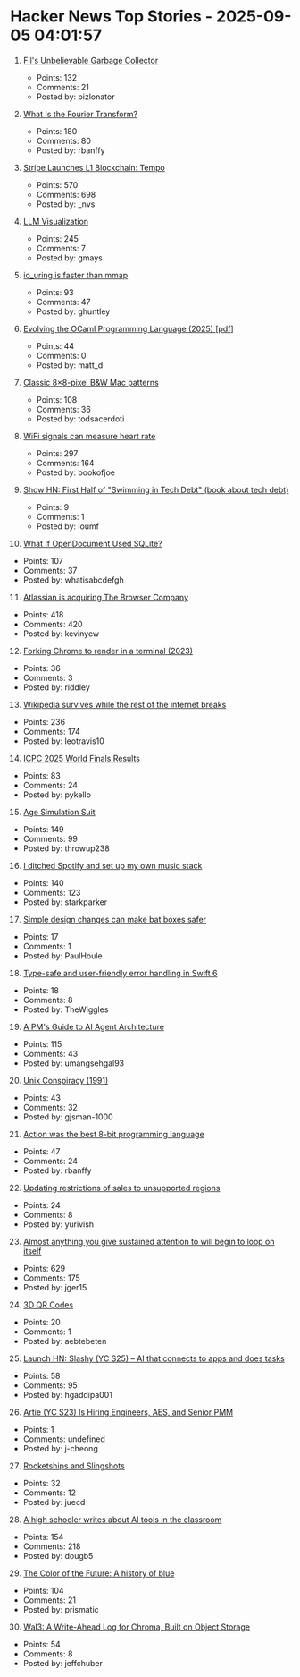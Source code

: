 # Hacker News Top Stories - 2025-09-05 04:01:57

1. [Fil's Unbelievable Garbage Collector](https://fil-c.org/fugc)
   - Points: 132
   - Comments: 21
   - Posted by: pizlonator

2. [What Is the Fourier Transform?](https://www.quantamagazine.org/what-is-the-fourier-transform-20250903/)
   - Points: 180
   - Comments: 80
   - Posted by: rbanffy

3. [Stripe Launches L1 Blockchain: Tempo](https://tempo.xyz)
   - Points: 570
   - Comments: 698
   - Posted by: _nvs

4. [LLM Visualization](https://bbycroft.net/llm)
   - Points: 245
   - Comments: 7
   - Posted by: gmays

5. [io_uring is faster than mmap](https://www.bitflux.ai/blog/memory-is-slow-part2/)
   - Points: 93
   - Comments: 47
   - Posted by: ghuntley

6. [Evolving the OCaml Programming Language (2025) [pdf]](https://kcsrk.info/slides/Evolution_Ashoka_2025.pdf)
   - Points: 44
   - Comments: 0
   - Posted by: matt_d

7. [Classic 8×8-pixel B&W Mac patterns](https://www.pauladamsmith.com/blog/2025/09/classic-mac-patterns.html)
   - Points: 108
   - Comments: 36
   - Posted by: todsacerdoti

8. [WiFi signals can measure heart rate](https://news.ucsc.edu/2025/09/pulse-fi-wifi-heart-rate/)
   - Points: 297
   - Comments: 164
   - Posted by: bookofjoe

9. [Show HN: First Half of "Swimming in Tech Debt" (book about tech debt)](https://helpthisbook.com/lou-franco/swimming-in-tech-debt)
   - Points: 9
   - Comments: 1
   - Posted by: loumf

10. [What If OpenDocument Used SQLite?](https://www.sqlite.org/affcase1.html)
   - Points: 107
   - Comments: 37
   - Posted by: whatisabcdefgh

11. [Atlassian is acquiring The Browser Company](https://www.cnbc.com/2025/09/04/atlassian-the-browser-company-deal.html)
   - Points: 418
   - Comments: 420
   - Posted by: kevinyew

12. [Forking Chrome to render in a terminal (2023)](https://fathy.fr/carbonyl)
   - Points: 36
   - Comments: 3
   - Posted by: riddley

13. [Wikipedia survives while the rest of the internet breaks](https://www.theverge.com/cs/features/717322/wikipedia-attacks-neutrality-history-jimmy-wales)
   - Points: 236
   - Comments: 174
   - Posted by: leotravis10

14. [ICPC 2025 World Finals Results](https://worldfinals.icpc.global/scoreboard/2025/index.html)
   - Points: 83
   - Comments: 24
   - Posted by: pykello

15. [Age Simulation Suit](https://www.age-simulation-suit.com/)
   - Points: 149
   - Comments: 99
   - Posted by: throwup238

16. [I ditched Spotify and set up my own music stack](https://leshicodes.github.io/blog/spotify-migration/)
   - Points: 140
   - Comments: 123
   - Posted by: starkparker

17. [Simple design changes can make bat boxes safer](https://phys.org/news/2025-08-simple-safer.html)
   - Points: 17
   - Comments: 1
   - Posted by: PaulHoule

18. [Type-safe and user-friendly error handling in Swift 6](https://theswiftdev.com/2025/type-safe-and-user-friendly-error-handling-in-swift-6/)
   - Points: 18
   - Comments: 8
   - Posted by: TheWiggles

19. [A PM's Guide to AI Agent Architecture](https://www.productcurious.com/p/a-pms-guide-to-ai-agent-architecture)
   - Points: 115
   - Comments: 43
   - Posted by: umangsehgal93

20. [Unix Conspiracy (1991)](http://www.catb.org/~esr/jargon/html/U/Unix-conspiracy.html)
   - Points: 43
   - Comments: 32
   - Posted by: gjsman-1000

21. [Action was the best 8-bit programming language](https://www.goto10retro.com/p/action-was-the-best-8-bit-programming)
   - Points: 47
   - Comments: 24
   - Posted by: rbanffy

22. [Updating restrictions of sales to unsupported regions](https://www.anthropic.com/news/updating-restrictions-of-sales-to-unsupported-regions)
   - Points: 24
   - Comments: 8
   - Posted by: yurivish

23. [Almost anything you give sustained attention to will begin to loop on itself](https://www.henrikkarlsson.xyz/p/attention)
   - Points: 629
   - Comments: 175
   - Posted by: jger15

24. [3D QR Codes](https://erikdemaine.org/prints/QR/)
   - Points: 20
   - Comments: 1
   - Posted by: aebtebeten

25. [Launch HN: Slashy (YC S25) – AI that connects to apps and does tasks](undefined)
   - Points: 58
   - Comments: 95
   - Posted by: hgaddipa001

26. [Artie (YC S23) Is Hiring Engineers, AES, and Senior PMM](https://www.ycombinator.com/companies/artie/jobs)
   - Points: 1
   - Comments: undefined
   - Posted by: j-cheong

27. [Rocketships and Slingshots](https://postround.substack.com/p/rocketships-and-slingshots)
   - Points: 32
   - Comments: 12
   - Posted by: juecd

28. [A high schooler writes about AI tools in the classroom](https://www.theatlantic.com/technology/archive/2025/09/high-school-student-ai-education/684088/)
   - Points: 154
   - Comments: 218
   - Posted by: dougb5

29. [The Color of the Future: A history of blue](https://www.hopefulmons.com/p/the-color-of-the-future)
   - Points: 104
   - Comments: 21
   - Posted by: prismatic

30. [Wal3: A Write-Ahead Log for Chroma, Built on Object Storage](https://trychroma.com/engineering/wal3)
   - Points: 54
   - Comments: 8
   - Posted by: jeffchuber

